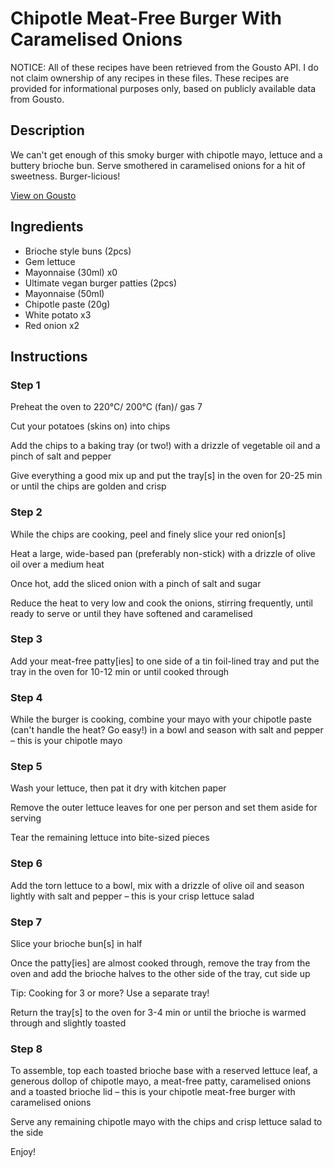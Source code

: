 # Chipotle Meat-Free Burger With Caramelised Onions

NOTICE: All of these recipes have been retrieved from the Gousto API. I do not claim ownership of any recipes in these files. These recipes are provided for informational purposes only, based on publicly available data from Gousto.

## Description

We can't get enough of this smoky burger with chipotle mayo, lettuce and a buttery brioche bun. Serve smothered in caramelised onions for a hit of sweetness. Burger-licious!

[View on Gousto](https://www.gousto.co.uk/recipes/cookbook/chipotle-veggie-burger-with-caramelised-onions)

## Ingredients

- Brioche style buns (2pcs)
- Gem lettuce
- Mayonnaise (30ml) x0
- Ultimate vegan burger patties (2pcs)
- Mayonnaise (50ml)
- Chipotle paste (20g)
- White potato x3
- Red onion x2

## Instructions


### Step 1

Preheat the oven to 220°C/ 200°C (fan)/ gas 7

Cut your potatoes (skins on) into chips

Add the chips to a baking tray (or two!) with a drizzle of vegetable oil and a pinch of salt and pepper

Give everything a good mix up and put the tray[s] in the oven for 20-25 min or until the chips are golden and crisp


### Step 2

While the chips are cooking, peel and finely slice your red onion[s]

Heat a large, wide-based pan (preferably non-stick) with a drizzle of olive oil over a medium heat

Once hot, add the sliced onion with a pinch of salt and sugar

Reduce the heat to very low and cook the onions, stirring frequently, until ready to serve or until they have softened and caramelised


### Step 3

Add your meat-free patty[ies] to one side of a tin foil-lined tray and put the tray in the oven for 10-12 min or until cooked through


### Step 4

While the burger is cooking, combine your mayo with your chipotle paste (can't handle the heat? Go easy!) in a bowl and season with salt and pepper – this is your chipotle mayo


### Step 5

Wash your lettuce, then pat it dry with kitchen paper

Remove the outer lettuce leaves for one per person and set them aside for serving

Tear the remaining lettuce into bite-sized pieces


### Step 6

Add the torn lettuce to a bowl, mix with a drizzle of olive oil and season lightly with salt and pepper – this is your crisp lettuce salad


### Step 7

Slice your brioche bun[s] in half

Once the patty[ies] are almost cooked through, remove the tray from the oven and add the brioche halves to the other side of the tray, cut side up

Tip: Cooking for 3 or more? Use a separate tray!

Return the tray[s] to the oven for 3-4 min or until the brioche is warmed through and slightly toasted

### Step 8

To assemble, top each toasted brioche base with a reserved lettuce leaf, a generous dollop of chipotle mayo, a meat-free patty, caramelised onions and a toasted brioche lid – this is your chipotle meat-free burger with caramelised onions

Serve any remaining chipotle mayo with the chips and crisp lettuce salad to the side

Enjoy!

